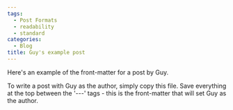 ```yaml
---
tags:
  - Post Formats
  - readability
  - standard
categories:
  - Blog
title: Guy's example post
---
```


Here's an example of the front-matter for a post by Guy.

To write a post with Guy as the author, simply copy this file.  Save everything at the top between the '---' tags - this is the front-matter that will set Guy as the author.